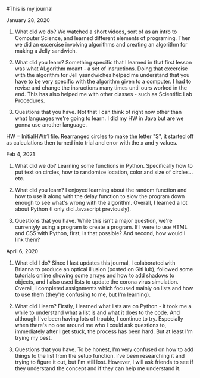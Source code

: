 #This is my journal

January 28, 2020

1. What did we do?
We watched a short videos, sort of as an intro to Computer Science, and learned different elements of programing. Then we did an excercise involving algorithms and creating an algorithm for making a Jelly sandwich. 

2. What did you learn?
Something specific that I learned in that first lesson was what ALgorithm meant - a set of insructions. Doing that excercise with the algorithm for Jell ysandwiches helped me understand that you have to be very specific with the algorithm given to a computer. I had to revise and change the insructions many times until ours worked in the end. This has also helped me with other classes - such as Scientific Lab Procedures. 

3. Questions that you have.
Not that I can think of right now other than what languages we're going to learn. I did my HW in Java but are we gonna use another language. 

HW = InitialHW#1 file. Rearranged circles to make the letter "S", it started off as calculations then turned into trial and error with the x and y values. 

Feb 4, 2021

1. What did we do?
Learning some functions in Python. Specifically how to put text on circles, how to randomize location, color and size of circles... etc.

2. What did you learn?
I enjoyed learning about the random function and how to use it along with the delay function to slow the program down enough to see what's wrong with the algorithm. Overall, I learned a lot about Python (I only did Javascript previously).

3. Questions that you have.
While this isn't a major question, we're currentyly using a program to create a program. If I were to use HTML and CSS with Python, first, is that possible? And second, how would I link them?

April 6, 2020

1. What did I do?
Since I last updates this journal, I colaborated with Brianna to produce an optical illusion (posted on GitHub), followed some tutorials online showing some arrays and how to add shadows to objects, and I also used lists to update the corona virus simulation. Overall, I completed assignments which focused mainly on lists and how to use them (they're confusing to me, but I'm learning).


2. What did I learn?
Firstly, I learned what lists are on Python - it took me a while to understand what a list is and what it does to the code. And although I've been having lots of trouble, I continue to try. Especially when there's no one around me who I could ask questions to, immediately after I get stuck, the process has been hard. But at least I'm trying my best.

3. Questions that you have.
To be honest, I'm very confused on how to add things to the list from the setup function. I've been researching it and trying to figure it out, but I'm still lost. However, I will ask friends to see if they understand the concept and if they can help me understand it. 
